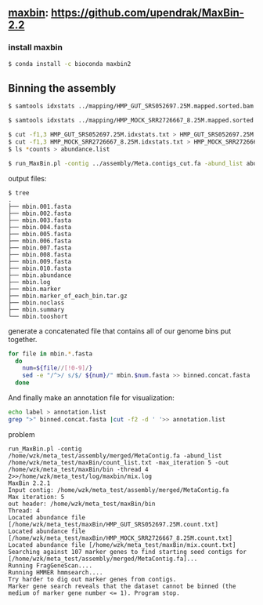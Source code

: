 ## [maxbin](https://downloads.jbei.org/data/microbial_communities/MaxBin/MaxBin.html): https://github.com/upendrak/MaxBin-2.2

### install maxbin
```bash
$ conda install -c bioconda maxbin2 
```

## Binning the assembly
```bash
$ samtools idxstats ../mapping/HMP_GUT_SRS052697.25M.mapped.sorted.bam >  HMP_GUT_SRS052697.25M.idxstats.txt

$ samtools idxstats ../mapping/HMP_MOCK_SRR2726667_8.25M.mapped.sorted.bam > HMP_MOCK_SRR2726667_8.25M.idxstats.txt

$ cut -f1,3 HMP_GUT_SRS052697.25M.idxstats.txt > HMP_GUT_SRS052697.25M.counts
$ cut -f1,3 HMP_MOCK_SRR2726667_8.25M.idxstats.txt > HMP_MOCK_SRR2726667_8.25M.counts
$ ls *counts > abundance.list

$ run_MaxBin.pl -contig ../assembly/Meta.contigs_cut.fa -abund_list abundance.list -max_iteration 5 -out mbin -thread 20
```

output files:
```
$ tree
.
├── mbin.001.fasta
├── mbin.002.fasta
├── mbin.003.fasta
├── mbin.004.fasta
├── mbin.005.fasta
├── mbin.006.fasta
├── mbin.007.fasta
├── mbin.008.fasta
├── mbin.009.fasta
├── mbin.010.fasta
├── mbin.abundance
├── mbin.log
├── mbin.marker
├── mbin.marker_of_each_bin.tar.gz
├── mbin.noclass
├── mbin.summary
└── mbin.tooshort
```

generate a concatenated file that contains all of our genome bins put together.
```bash
for file in mbin.*.fasta
  do
    num=${file//[!0-9]/}
    sed -e "/^>/ s/$/ ${num}/" mbin.$num.fasta >> binned.concat.fasta
  done
 ```

And finally make an annotation file for visualization:
```bash
echo label > annotation.list
grep ">" binned.concat.fasta |cut -f2 -d ' '>> annotation.list
```


problem
```
run_MaxBin.pl -contig /home/wzk/meta_test/assembly/merged/MetaContig.fa -abund_list /home/wzk/meta_test/maxBin/count_list.txt -max_iteration 5 -out /home/wzk/meta_test/maxBin/bin -thread 4 2>>/home/wzk/meta_test/log/maxbin/mix.log
MaxBin 2.2.1
Input contig: /home/wzk/meta_test/assembly/merged/MetaContig.fa
Max iteration: 5
out header: /home/wzk/meta_test/maxBin/bin
Thread: 4
Located abundance file [/home/wzk/meta_test/maxBin/HMP_GUT_SRS052697.25M.count.txt]
Located abundance file [/home/wzk/meta_test/maxBin/HMP_MOCK_SRR2726667_8.25M.count.txt]
Located abundance file [/home/wzk/meta_test/maxBin/mix.count.txt]
Searching against 107 marker genes to find starting seed contigs for [/home/wzk/meta_test/assembly/merged/MetaContig.fa]...
Running FragGeneScan....
Running HMMER hmmsearch....
Try harder to dig out marker genes from contigs.
Marker gene search reveals that the dataset cannot be binned (the medium of marker gene number <= 1). Program stop.

```
